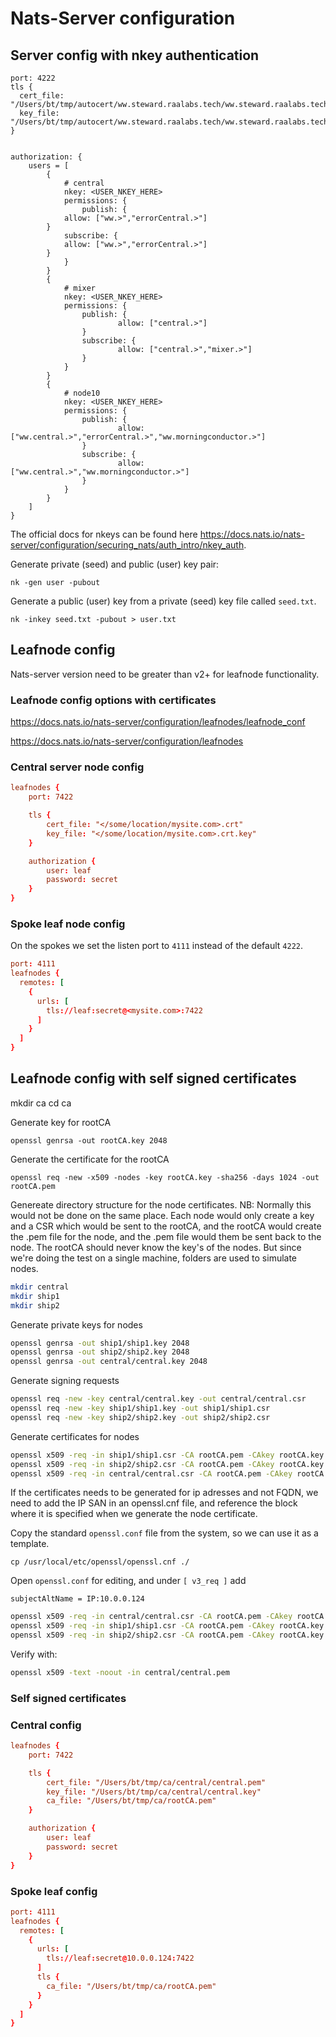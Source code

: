 # Nats-Server configuration

## Server config with nkey authentication

```config
port: 4222
tls {
  cert_file: "/Users/bt/tmp/autocert/ww.steward.raalabs.tech/ww.steward.raalabs.tech.crt"
  key_file: "/Users/bt/tmp/autocert/ww.steward.raalabs.tech/ww.steward.raalabs.tech.key"
}


authorization: {
    users = [
        {
            # central
            nkey: <USER_NKEY_HERE>
            permissions: {
                publish: {
			allow: ["ww.>","errorCentral.>"]
		}
            subscribe: {
			allow: ["ww.>","errorCentral.>"]
		}
            }
        }
        {
            # mixer
            nkey: <USER_NKEY_HERE>
            permissions: {
                publish: {
                        allow: ["central.>"]
                }
                subscribe: {
                        allow: ["central.>","mixer.>"]
                }
            }
        }
        {
            # node10
            nkey: <USER_NKEY_HERE>
            permissions: {
                publish: {
                        allow: ["ww.central.>","errorCentral.>","ww.morningconductor.>"]
                }
                subscribe: {
                        allow: ["ww.central.>","ww.morningconductor.>"]
                }
            }
        }
    ]
}
```

The official docs for nkeys can be found here <https://docs.nats.io/nats-server/configuration/securing_nats/auth_intro/nkey_auth>.

Generate private (seed) and public (user) key pair:

`nk -gen user -pubout`

Generate a public (user) key from a private (seed) key file called `seed.txt`.

`nk -inkey seed.txt -pubout > user.txt`

## Leafnode config

Nats-server version need to be greater than v2+ for leafnode functionality.

### Leafnode config options with certificates

<https://docs.nats.io/nats-server/configuration/leafnodes/leafnode_conf>

<https://docs.nats.io/nats-server/configuration/leafnodes>

### Central server node config

```conf
leafnodes {
    port: 7422

    tls {
        cert_file: "</some/location/mysite.com>.crt"
        key_file: "</some/location/mysite.com>.crt.key"
    }

    authorization {
        user: leaf
        password: secret
    }
}
```

### Spoke leaf node config

On the spokes we set the listen port to `4111` instead of the default `4222`.

```conf
port: 4111
leafnodes {
  remotes: [
    {
      urls: [
        tls://leaf:secret@<mysite.com>:7422
      ]
    }
  ]
}
```

## Leafnode config with self signed certificates

mkdir ca
cd ca

Generate key for rootCA

`openssl genrsa -out rootCA.key 2048`

Generate the certificate for the rootCA

`openssl req -new -x509 -nodes -key rootCA.key -sha256 -days 1024 -out rootCA.pem`

Genereate directory structure for the node certificates. NB: Normally this would not be done on the same place. Each node would only create a key and a CSR which would be sent to the rootCA, and the rootCA would create the .pem file for the node, and the .pem file would them be sent back to the node. The rootCA should never know the key's of the nodes. But since we're doing the test on a single machine, folders are used to simulate nodes.

```bash
mkdir central
mkdir ship1
mkdir ship2
```

Generate private keys for nodes

```bash
openssl genrsa -out ship1/ship1.key 2048
openssl genrsa -out ship2/ship2.key 2048
openssl genrsa -out central/central.key 2048
```

Generate signing requests

```bash
openssl req -new -key central/central.key -out central/central.csr
openssl req -new -key ship1/ship1.key -out ship1/ship1.csr
openssl req -new -key ship2/ship2.key -out ship2/ship2.csr
```

Generate certificates for nodes

```bash
openssl x509 -req -in ship1/ship1.csr -CA rootCA.pem -CAkey rootCA.key -CAcreateserial -out ship1/ship1.pem -days 1024 -sha256
openssl x509 -req -in ship2/ship2.csr -CA rootCA.pem -CAkey rootCA.key -CAcreateserial -out ship2/ship2.pem -days 1024 -sha256
openssl x509 -req -in central/central.csr -CA rootCA.pem -CAkey rootCA.key -CAcreateserial -out central/central.pem -days 1024 -sha256
```

If the certificates needs to be generated for ip adresses and not FQDN, we need to add the IP SAN in an openssl.cnf file, and reference the block where it is specified when we generate the node certificate.

Copy the standard `openssl.conf` file from the system, so we can use it as a template.

`cp /usr/local/etc/openssl/openssl.cnf ./`

Open `openssl.conf` for editing, and under `[ v3_req ]` add

`subjectAltName = IP:10.0.0.124`

```bash
openssl x509 -req -in central/central.csr -CA rootCA.pem -CAkey rootCA.key -CAcreateserial -out central/central.pem -days 1024 -sha256 -extfile ./openssl.cnf -extensions v3_req
openssl x509 -req -in ship1/ship1.csr -CA rootCA.pem -CAkey rootCA.key -CAcreateserial -out ship1/ship1.pem -days 1024 -sha256 -extfile ./openssl.cnf -extensions v3_req
openssl x509 -req -in ship2/ship2.csr -CA rootCA.pem -CAkey rootCA.key -CAcreateserial -out ship2/ship2.pem -days 1024 -sha256 -extfile ./openssl.cnf -extensions v3_req
```

Verify with:

```bash
openssl x509 -text -noout -in central/central.pem
```

### Self signed certificates

### Central config

```conf
leafnodes {
    port: 7422

    tls {
        cert_file: "/Users/bt/tmp/ca/central/central.pem"
        key_file: "/Users/bt/tmp/ca/central/central.key"
        ca_file: "/Users/bt/tmp/ca/rootCA.pem"
    }

    authorization {
        user: leaf
        password: secret
    }
}
```

### Spoke leaf config

```conf
port: 4111
leafnodes {
  remotes: [
    {
      urls: [
        tls://leaf:secret@10.0.0.124:7422
      ]
      tls {
        ca_file: "/Users/bt/tmp/ca/rootCA.pem"
      }
    }
  ]
}
```
